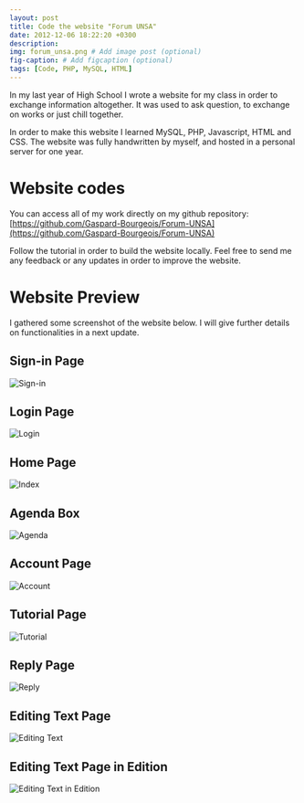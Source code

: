 ```yaml
---
layout: post
title: Code the website "Forum UNSA"
date: 2012-12-06 18:22:20 +0300
description:
img: forum_unsa.png # Add image post (optional)
fig-caption: # Add figcaption (optional)
tags: [Code, PHP, MySQL, HTML]
---
```


In my last year of High School I wrote a website for my class in order to exchange information altogether. It was used to ask question, to exchange on works or just chill together.

In order to make this website I learned MySQL, PHP, Javascript, HTML and CSS. The website was fully handwritten by myself, and hosted in a personal server for one year.

# Website codes

You can access all of my work directly on my github repository:
[https://github.com/Gaspard-Bourgeois/Forum-UNSA](https://github.com/Gaspard-Bourgeois/Forum-UNSA)

Follow the tutorial in order to build the website locally. Feel free to send me any feedback or any updates in order to improve the website.

# Website Preview

I gathered some screenshot of the website below. I will give further details on functionalities in a next update.

## Sign-in Page

![Sign-in]({{site.baseurl}}/assets/img/website-forum-unsa/inscription.php.png)

## Login Page

![Login]({{site.baseurl}}/assets/img/website-forum-unsa/mdp.php.png)

## Home Page

![Index]({{site.baseurl}}/assets/img/website-forum-unsa/index.php.png)

## Agenda Box

![Agenda]({{site.baseurl}}/assets/img/website-forum-unsa/agenda.php.png)

## Account Page

![Account]({{site.baseurl}}/assets/img/website-forum-unsa/compte.php.png)

## Tutorial Page

![Tutorial]({{site.baseurl}}/assets/img/website-forum-unsa/partage.php.png)

## Reply Page

![Reply]({{site.baseurl}}/assets/img/website-forum-unsa/reponse.php.png)

## Editing Text Page

![Editing Text]({{site.baseurl}}/assets/img/website-forum-unsa/fiche.php_2.png)

## Editing Text Page in Edition

![Editing Text in Edition]({{site.baseurl}}/assets/img/website-forum-unsa/fiche.php_modification2.png)
